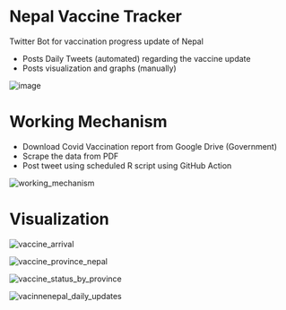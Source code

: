 # Nepal Vaccine Tracker

Twitter Bot for vaccination progress update of Nepal

- Posts Daily Tweets (automated) regarding the vaccine update
- Posts visualization and graphs (manually)

![image](https://user-images.githubusercontent.com/8600091/230249162-fcfd4176-d6e9-4075-95eb-a73eb15680a4.png)


# Working Mechanism

- Download Covid Vaccination report from Google Drive (Government)
- Scrape the data from PDF
- Post tweet using scheduled R script using GitHub Action

![working_mechanism](https://user-images.githubusercontent.com/8600091/230249928-026a8ba8-b463-4421-8b2e-cbeb08ff44f8.png)

# Visualization

![vaccine_arrival](https://user-images.githubusercontent.com/8600091/230249808-57358ed8-ad2c-4862-a4d1-da544efbdc3a.png)

![vaccine_province_nepal](https://user-images.githubusercontent.com/8600091/230249829-5350264c-38b4-4ff4-8290-a33fce9a111f.png)

![vaccine_status_by_province](https://user-images.githubusercontent.com/8600091/230249851-564a5df1-e08f-4992-9ff1-b87306977e23.png)

![vacinnenepal_daily_updates](https://user-images.githubusercontent.com/8600091/230249895-1b0cb4bb-8b3e-4cb2-83d4-8c2295aa51b2.png)

